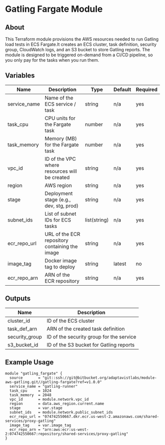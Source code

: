 # Gatling Fargate Module

## About

This Terraform module provisions the AWS resources needed to run Gatling load tests in ECS Fargate.It creates an ECS cluster, task definition, security group, CloudWatch logs, and an S3 bucket to store Gatling reports. The module is designed to be triggered on-demand from a CI/CD pipeline, so you only pay for the tasks when you run them.

## Variables

| Name         | Description                                    | Type         | Default | Required |
| ------------ | ---------------------------------------------- | ------------ | ------- | -------- |
| service_name | Name of the ECS service / task                 | string       | n/a     | yes      |
| task_cpu     | CPU units for the Fargate task                 | number       | n/a     | yes      |
| task_memory  | Memory (MB) for the Fargate task               | number       | n/a     | yes      |
| vpc_id       | ID of the VPC where resources will be created  | string       | n/a     | yes      |
| region       | AWS region                                     | string       | n/a     | yes      |
| stage        | Deployment stage (e.g., dev, stg, prod)        | string       | n/a     | yes      |
| subnet_ids   | List of subnet IDs for ECS tasks               | list(string) | n/a     | yes      |
| ecr_repo_url | URL of the ECR repository containing the image | string       | n/a     | yes      |
| image_tag    | Docker image tag to deploy                     | string       | latest  | no       |
| ecr_repo_arn | ARN of the ECR repository                      | string       | n/a     | yes      |

## Outputs

| Name           | Description                              |
| -------------- | ---------------------------------------- |
| cluster_id     | ID of the ECS cluster                    |
| task_def_arn   | ARN of the created task definition       |
| security_group | ID of the security group for the service |
| s3_bucket_id   | ID of the S3 bucket for Gatling reports  |

## Example Usage

```hcl
module "gatling_fargate" {
  source       = "git::ssh://git@bitbucket.org/adaptavistlabs/module-aws-gatling.git//gatling-fargate?ref=v1.0.0"
  service_name = "gatling-runner"
  task_cpu     = 1024
  task_memory  = 2048
  vpc_id       = module.network.vpc_id
  region       = data.aws_region.current.name
  stage        = var.stage
  subnet_ids   = module.network.public_subnet_ids
  ecr_repo_url = "074742550667.dkr.ecr.us-west-2.amazonaws.com/shared-services/proxy-gatling"
  image_tag    = var.image_tag
  ecr_repo_arn = "arn:aws:ecr:us-west-2:074742550667:repository/shared-services/proxy-gatling"
}

